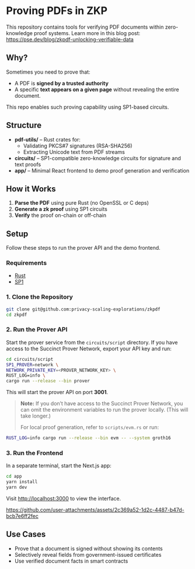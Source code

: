 # Proving PDFs in ZKP

This repository contains tools for verifying PDF documents within zero-knowledge proof systems.
Learn more in this blog post: https://pse.dev/blog/zkpdf-unlocking-verifiable-data

## Why?

Sometimes you need to prove that:

- A PDF is **signed by a trusted authority**
- A specific **text appears on a given page** without revealing the entire document.

This repo enables such proving capability using SP1-based circuits.

## Structure

- **pdf-utils/** – Rust crates for:
  - Validating PKCS#7 signatures (RSA-SHA256)
  - Extracting Unicode text from PDF streams
- **circuits/** – SP1-compatible zero-knowledge circuits for signature and text proofs
- **app/** – Minimal React frontend to demo proof generation and verification

## How it Works

1. **Parse the PDF** using pure Rust (no OpenSSL or C deps)
2. **Generate a zk proof** using SP1 circuits
3. **Verify** the proof on-chain or off-chain

## Setup

Follow these steps to run the prover API and the demo frontend.

### Requirements

- [Rust](https://rustup.rs/)
- [SP1](https://docs.succinct.xyz/docs/sp1/getting-started/install)

### 1. Clone the Repository

```bash
git clone git@github.com:privacy-scaling-explorations/zkpdf
cd zkpdf
```

### 2. Run the Prover API

Start the prover service from the `circuits/script` directory. If you have access to the Succinct Prover Network, export your API key and run:

```bash
cd circuits/script
SP1_PROVER=network \
NETWORK_PRIVATE_KEY=<PROVER_NETWORK_KEY> \
RUST_LOG=info \
cargo run --release --bin prover
```

This will start the prover API on port **3001**.

> **Note:** If you don’t have access to the Succinct Prover Network, you can omit the environment variables to run the prover locally. (This will take longer.)
>
> For local proof generation, refer to `scripts/evm.rs` or run:

```bash
RUST_LOG=info cargo run --release --bin evm -- --system groth16
```

### 3. Run the Frontend

In a separate terminal, start the Next.js app:

```bash
cd app
yarn install
yarn dev
```

Visit [http://localhost:3000](http://localhost:3000) to view the interface.



https://github.com/user-attachments/assets/2c369a52-1d2c-4487-b47d-bcb7e6ff2fec





## Use Cases

- Prove that a document is signed without showing its contents
- Selectively reveal fields from government-issued certificates
- Use verified document facts in smart contracts
